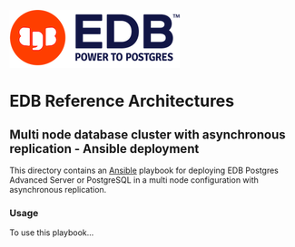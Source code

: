 ![EDB Logo](../../images/logo.png "EDB Logo")

# EDB Reference Architectures

## Multi node database cluster with asynchronous replication - Ansible deployment

This directory contains an [Ansible](https://www.ansible.com/) playbook for
deploying EDB Postgres Advanced Server or PostgreSQL in a multi node 
configuration with asynchronous replication.

### Usage

To use this playbook...